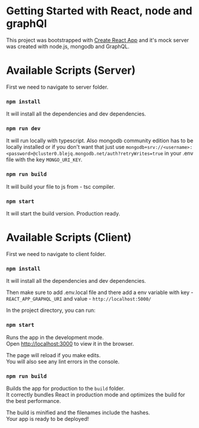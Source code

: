 # Getting Started with React, node and graphQl

This project was bootstrapped with [Create React App](https://github.com/facebook/create-react-app) and it's mock server was created with node.js, mongodb and GraphQL.

# Available Scripts (Server)

First we need to navigate to server folder.

### `npm install`

It will install all the dependencies and dev dependencies.

### `npm run dev`

It will run locally with typescript.
Also mongodb community edition has to be locally installed or if you don't want that just use `mongodb+srv://<username>:<password>@cluster0.blejq.mongodb.net/auth?retryWrites=true` in your .env file with the key `MONGO_URI_KEY`.

### `npm run build`

It will build your file to js from - tsc compiler.

### `npm start`

It will start the build version. Production ready.

# Available Scripts (Client)

First we need to navigate to client folder.

### `npm install`

It will install all the dependencies and dev dependencies.

Then make sure to add .env.local file and there add a env variable with key - `REACT_APP_GRAPHQL_URI` and value - `http://localhost:5000/`

In the project directory, you can run:

### `npm start`

Runs the app in the development mode.\
Open [http://localhost:3000](http://localhost:3000) to view it in the browser.

The page will reload if you make edits.\
You will also see any lint errors in the console.

### `npm run build`

Builds the app for production to the `build` folder.\
It correctly bundles React in production mode and optimizes the build for the best performance.

The build is minified and the filenames include the hashes.\
Your app is ready to be deployed!
